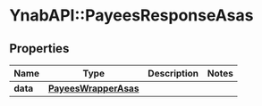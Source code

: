 # YnabAPI::PayeesResponseAsas

## Properties
Name | Type | Description | Notes
------------ | ------------- | ------------- | -------------
**data** | [**PayeesWrapperAsas**](PayeesWrapperAsas.md) |  | 


